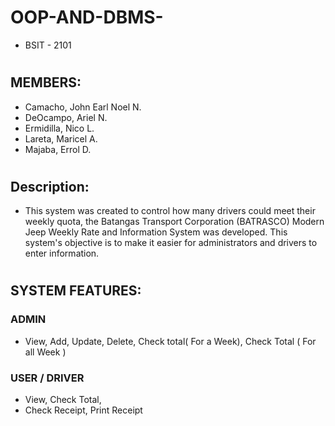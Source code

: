 # OOP-AND-DBMS-
- BSIT - 2101

#
## MEMBERS:
- Camacho, John Earl Noel N.
- DeOcampo, Ariel N.
- Ermidilla, Nico L.
- Lareta, Maricel A.
- Majaba, Errol D.

#
## Description:
- This system was created to control how many drivers could meet their weekly quota, the Batangas Transport Corporation (BATRASCO) Modern Jeep Weekly Rate and Information System was developed. This system's objective is to make it easier for administrators and drivers to enter information.

#
## SYSTEM FEATURES:
### ADMIN
  - View, Add, Update, Delete, Check total( For a Week), Check Total ( For all Week )
### USER / DRIVER 
  - View, Check Total, 
  - Check Receipt, Print Receipt 

